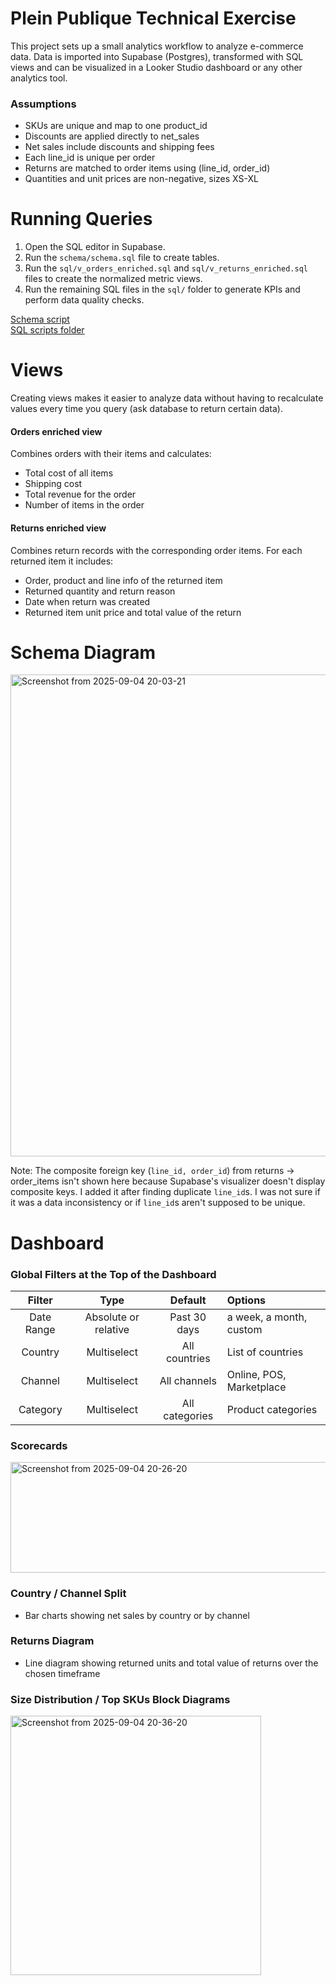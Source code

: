# Plein Publique Technical Exercise

This project sets up a small analytics workflow to analyze e-commerce data. Data is imported into Supabase (Postgres), transformed with SQL views and can be visualized in a Looker Studio dashboard or any other analytics tool.

### Assumptions

- SKUs are unique and map to one product_id
- Discounts are applied directly to net_sales
- Net sales include discounts and shipping fees
- Each line_id is unique per order
- Returns are matched to order items using (line_id, order_id)
- Quantities and unit prices are non-negative, sizes XS-XL


# Running Queries

1. Open the SQL editor in Supabase.
2. Run the `schema/schema.sql` file to create tables.
3. Run the `sql/v_orders_enriched.sql` and `sql/v_returns_enriched.sql` files to create the normalized metric views.
4. Run the remaining SQL files in the `sql/` folder to generate KPIs and perform data quality checks.

[Schema script](schema/schema.sql)  
[SQL scripts folder](sql/)


# Views
Creating views makes it easier to analyze data without having to recalculate values every time you query (ask database to return certain data).

#### Orders enriched view
Combines orders with their items and calculates:
- Total cost of all items
- Shipping cost
- Total revenue for the order
- Number of items in the order

#### Returns enriched view
Combines return records with the corresponding order items. For each returned item it includes:
- Order, product and line info of the returned item
- Returned quantity and return reason
- Date when return was created
- Returned item unit price and total value of the return


# Schema Diagram
<img width="1157" height="771" alt="Screenshot from 2025-09-04 20-03-21" src="https://github.com/user-attachments/assets/e70f9f65-6c95-4ee7-baa2-24f07d9b13fc" />

Note: The composite foreign key (`line_id, order_id`) from returns -> order_items isn't shown here because Supabase's visualizer doesn't display composite keys. I added it after finding duplicate `line_id`s. I was not sure if it was a data inconsistency or if `line_id`s aren't supposed to be unique.


# Dashboard

### Global Filters at the Top of the Dashboard

| Filter       | Type                 | Default       | Options                                      |
|:------------:|:------------------:|:------------:|:--------------------------------------------|
| Date Range   | Absolute or relative | Past 30 days | a week, a month, custom                      |
| Country      | Multiselect          | All countries | List of countries                             |
| Channel      | Multiselect          | All channels | Online, POS, Marketplace                      |
| Category     | Multiselect          | All categories | Product categories                             |
  
### Scorecards
<img width="871" height="177" alt="Screenshot from 2025-09-04 20-26-20" src="https://github.com/user-attachments/assets/2b52fe6f-16ab-4647-80e8-e32105fb7ebe" />

### Country / Channel Split
- Bar charts showing net sales by country or by channel
  
### Returns Diagram
- Line diagram showing returned units and total value of returns over the chosen timeframe
  
### Size Distribution / Top SKUs Block Diagrams
<img width="401" height="415" alt="Screenshot from 2025-09-04 20-36-20" src="https://github.com/user-attachments/assets/0b6b42ee-68ae-4992-9ce8-d9008813c3ce" />
